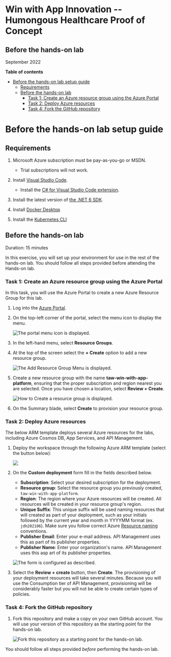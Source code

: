 <h1>Win with App Innovation -- Humongous Healthcare Proof of Concept</h1>

<h2>Before the hands-on lab</h2>

September 2022

**Table of contents**

- [Before the hands-on lab setup guide](#before-the-hands-on-lab-setup-guide)
  - [Requirements](#requirements)
  - [Before the hands-on lab](#before-the-hands-on-lab)
    - [Task 1: Create an Azure resource group using the Azure Portal](#task-1-create-an-azure-resource-group-using-the-azure-portal)
    - [Task 2: Deploy Azure resources](#task-2-deploy-azure-resources)
    - [Task 4: Fork the GitHub repository](#task-4-fork-the-github-repository)

# Before the hands-on lab setup guide

## Requirements

1. Microsoft Azure subscription must be pay-as-you-go or MSDN.

    - Trial subscriptions will not work.

2. Install [Visual Studio Code](https://code.visualstudio.com/).

    - Install the [C# for Visual Studio Code extension](https://marketplace.visualstudio.com/items?itemName=ms-dotnettools.csharp).

3. Install the latest version of [the .NET 6 SDK](https://dotnet.microsoft.com/en-us/download/dotnet/6.0).

4. Install [Docker Desktop](https://docs.docker.com/desktop/)
5. Install the [Kubernetes CLI](https://kubernetes.io/docs/tasks/tools/)

## Before the hands-on lab

Duration: 15 minutes

In this exercise, you will set up your environment for use in the rest of the hands-on lab. You should follow all steps provided before attending the Hands-on lab.

### Task 1: Create an Azure resource group using the Azure Portal

In this task, you will use the Azure Portal to create a new Azure Resource Group for this lab.

1. Log into the [Azure Portal](https://portal.azure.com).

2. On the top-left corner of the portal, select the menu icon to display the menu.

    ![The portal menu icon is displayed.](media/portal-menu-icon.png "Menu icon")

3. In the left-hand menu, select **Resource Groups**.

4. At the top of the screen select the **+ Create** option to add a new resource group.

   ![The Add Resource Group Menu is displayed.](media/add-resource-group-menu.png 'Resource Group Menu')

5. Create a new resource group with the name **taw-win-with-app-platform**, ensuring that the proper subscription and region nearest you are selected. Once you have chosen a location, select **Review + Create**.

   ![How to Create a resource group is displayed.](media/create-resource-group.png 'Resource Group')

6. On the Summary blade, select **Create** to provision your resource group.

### Task 2: Deploy Azure resources

The below ARM template deploys several Azure resources for the labs, including Azure Cosmos DB, App Services, and API Management.

1. Deploy the workspace through the following Azure ARM template (select the button below):

    <a href="https://portal.azure.com/#create/Microsoft.Template/uri/https%3A%2F%2Fraw.githubusercontent.com%2Fmicrosoft%2Fwinwithappplatpoc%2Fmain%2Fsetup%2Ftemplate.json" target="_blank"><img src="https://aka.ms/deploytoazurebutton" /></a>

2. On the **Custom deployment** form fill in the fields described below.

   - **Subscription**: Select your desired subscription for the deployment.
   - **Resource group**: Select the resource group you previously created, `taw-win-with-app-platform`.
   - **Region**: The region where your Azure resources will be created.  All resources will be created in your resource group's region.
   - **Unique Suffix**: This unique suffix will be used naming resources that will created as part of your deployment, such as your initials followed by the current year and month in YYYYMM format (ex. `jdh202106`). Make sure you follow correct Azure [Resource naming](https://docs.microsoft.com/en-us/azure/cloud-adoption-framework/ready/azure-best-practices/naming-and-tagging#resource-naming) conventions.
   - **Publisher Email**:  Enter your e-mail address.  API Management uses this as part of its publisher properties.
   - **Publisher Name**:  Enter your organization's name.  API Management uses this asp art of its publisher properties.

   ![The form is configured as described.](media/configure-arm-template.png "Deploy Azure resources")

3. Select the **Review + create** button, then **Create**. The provisioning of your deployment resources will take several minutes.  Because you will use the Consumption tier of API Management, provisioning will be considerably faster but you will not be able to create certain types of policies.

### Task 4: Fork the GitHub repository

1. Fork this repository and make a copy on your own GitHub account.  You will use your version of this repository as the starting point for the hands-on lab.

    ![Fork this repository as a starting point for the hands-on lab.](media/github-fork-repo.png 'Fork the repository')

You should follow all steps provided *before* performing the hands-on lab.
